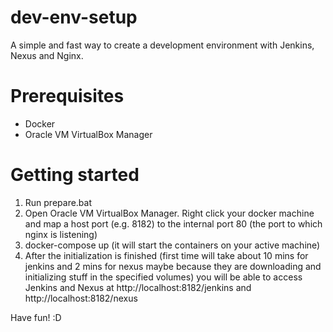 # dev-env-setup
A simple and fast way to create a development environment with Jenkins, Nexus and Nginx.

# Prerequisites
- Docker
- Oracle VM VirtualBox Manager

# Getting started

1. Run prepare.bat
2. Open Oracle VM VirtualBox Manager. Right click your docker machine and map a host port (e.g. 8182) to the internal port 80 (the port to which nginx is listening)
3. docker-compose up (it will start the containers on your active machine)
4. After the initialization is finished (first time will take about 10 mins for jenkins and 2 mins for nexus maybe because they are downloading and initializing stuff in the specified volumes) you will be able to access Jenkins and Nexus at http://localhost:8182/jenkins and http://localhost:8182/nexus

Have fun! :D

